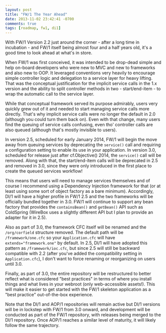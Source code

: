 ```yaml
---
layout: post
title: "FW/1 The Year Ahead"
date: 2013-11-02 23:42:41 -0700
comments: true
tags: [roadmap, fw1, di1]
---
```

With FW/1 Version 2.2 just around the corner - after a long time in incubation - and FW/1 itself being almost four and a half years old, it's a good time to look ahead at what's in store.<!-- more -->

When FW/1 was first conceived, it was intended to be drop-dead simple and help on-board developers who were new to MVC and new to frameworks and also new to OOP. It leveraged conventions very heavily to encourage simple controller logic and delegation to a service layer for heavy lifting. That was the conceptual justification for the implicit service calls in the 1.x version and the ability to split controller methods in two - start/end-item - to wrap the automatic call to the service layer.

While that conceptual framework served its purpose admirably, users very quickly grew out of it and needed to start managing service calls more directly. That's why implicit service calls were no longer the default in 2.0 (although you could turn them back on). Even with that change, many users find the queuing of service calls confusing, even tho' controller calls are also queued (although that's mostly invisible to users).

In version 2.5, scheduled for early January 2014, FW/1 will begin the move away from queuing services by deprecating the `service()` call and requiring a configuration setting to enable its use in your application. In version 3.0, scheduled for release just after cf.Objective() 2014, the `service()` call will be removed. Along with that, the start/end-item calls will be deprecated in 2.5 and removed in 3.0, since they were only introduced in the first place to create the queued services workflow!

This means that users will need to manage services themselves and of course I recommend using a Dependency Injection framework for that (or at least using some sort of object factory as a bare minimum). Accordingly, DI/1 will have a higher profile in FW/1 2.5 and the two frameworks will be officially bundled together in 3.0. FW/1 will continue to support any bean factory that provides the `containsBean()` and `getBean()` API such as ColdSpring (WireBox uses a slightly different API but I plan to provide an adapter for it in 2.5).

Also as part of 3.0, the framework CFC itself will be renamed and the `/org/corfield` structure removed. The default path will be `/framework/one.cfc` so your `Application.cfc` will have `extends="framework.one"` by default. In 2.5, DI/1 will have adopted this pattern as `/framework/ioc.cfc`, but since 2.5 will still be backward compatible with 2.2 (after you've added the compatibility setting in `Application.cfc`), I don't want to force renaming or reorganizing on users until 3.0.

Finally, as part of 3.0, the entire repository will be restructured to better reflect what is considered "best practices" in terms of where you install things and what lives in your webroot (only web-accessible assets!). This will make it easier to get started with the FW/1 skeleton application as a "best practice" out-of-the-box experience.

Note that the DI/1 and AOP/1 repositories will remain active but DI/1 versions will be in lockstep with FW/1 from 3.0 onward, and development will be conducted as part of the FW/1 repository, with releases being merged to the DI/1 repository. Once AOP/1 reaches a similar level of maturity, it will likely follow the same trajectory.

